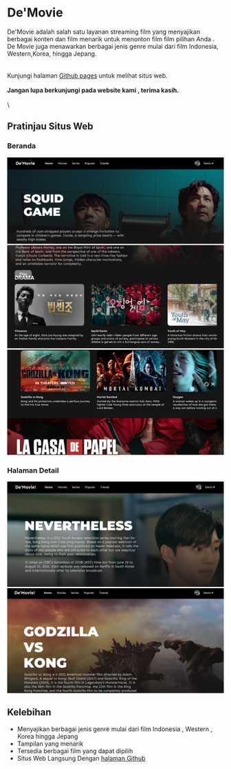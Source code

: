 # De'Movie
De'Movie adalah salah satu layanan streaming film yang menyajikan berbagai konten dan film menarik untuk menonton film film pilihan Anda . De Movie juga menawarkan berbagai jenis genre mulai dari film Indonesia, Western,Korea, hingga Jepang. 
\
\
\
Kunjungi halaman [Github pages](https://github.com/dimaradenis/De-Movie) untuk melihat situs web. 
\
\
**Jangan lupa berkunjungi pada website kami , terima kasih.**
\
\
\
## Pratinjau Situs Web
### Beranda
![Beranda](Asset/De'Movie1.png)
![Beranda](Asset/De'Movie2.png)
![Beranda](Asset/De'Movie5.png)
### Halaman Detail
![Halaman Detail](Asset/De'Movie3.png)
![Halaman Detail](Asset/De'Movie4.png)
## Kelebihan 
- Menyajikan berbagai jenis genre mulai dari film Indonesia , Western , Korea hingga Jepang
- Tampilan yang menarik
- Tersedia berbagai film yang dapat dipilih
- Situs Web Langsung Dengan [halaman Github](https://github.com/dimaradenis/De-Movie)